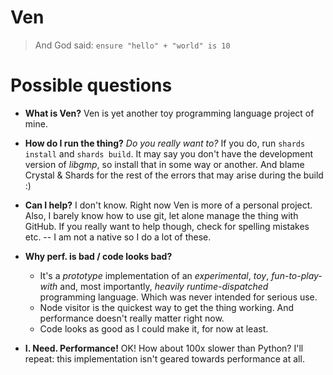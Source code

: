 # Ven

> And God said: `ensure "hello" + "world" is 10`

# Possible questions

* **What is Ven?**
  Ven is yet another toy programming language project of mine.

* **How do I run the thing?**
  *Do you really want to?*
  If you do, run `shards install` and `shards build`. It may say
  you don't have the development version of *libgmp*, so install
  that in some way or another. And blame Crystal & Shards for the
  rest of the errors that may arise during the build :)

* **Can I help?**
  I don't know. Right now Ven is more of a personal project.
  Also, I barely know how to use git, let alone manage the
  thing with GitHub. If you really want to help though, check
  for spelling mistakes etc. -- I am not a native so I do a
  lot of these.

* **Why perf. is bad / code looks bad?**
  + It's a *prototype* implementation of an *experimental*,
    *toy*, *fun-to-play-with* and, most importantly, *heavily
    runtime-dispatched* programming language. Which was never
    intended for serious use.
  + Node visitor is the quickest way to get the thing working.
    And performance doesn't really matter right now.
  + Code looks as good as I could make it, for now at least.

* **I. Need. Performance!**
  OK! How about 100x slower than Python? I'll repeat: this implementation
  isn't geared towards performance at all.
